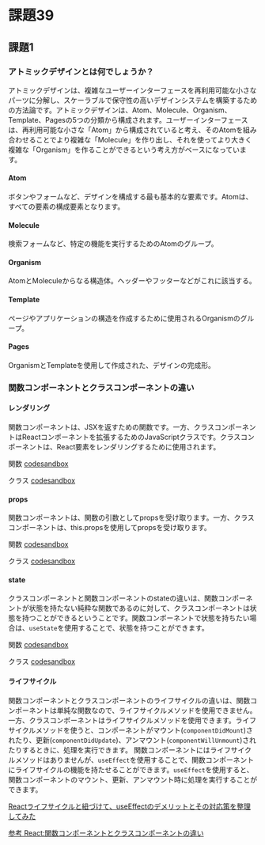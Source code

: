 # 課題39

## 課題1

### アトミックデザインとは何でしょうか？

アトミックデザインは、複雑なユーザーインターフェースを再利用可能な小さなパーツに分解し、スケーラブルで保守性の高いデザインシステムを構築するための方法論です。アトミックデザインは、Atom、Molecule、Organism、Template、Pagesの5つの分類から構成されます。ユーザーインターフェースは、再利用可能な小さな「Atom」から構成されていると考え、そのAtomを組み合わせることでより複雑な「Molecule」を作り出し、それを使ってより大きく複雑な「Organism」を作ることができるという考え方がベースになっています。

#### Atom

ボタンやフォームなど、デザインを構成する最も基本的な要素です。Atomは、すべての要素の構成要素となります。

#### Molecule

検索フォームなど、特定の機能を実行するためのAtomのグループ。

#### Organism

AtomとMoleculeからなる構造体。ヘッダーやフッターなどがこれに該当する。

#### Template

ページやアプリケーションの構造を作成するために使用されるOrganismのグループ。

#### Pages

OrganismとTemplateを使用して作成された、デザインの完成形。

### 関数コンポーネントとクラスコンポーネントの違い

#### レンダリング

関数コンポーネントは、JSXを返すための関数です。一方、クラスコンポーネントはReactコンポーネントを拡張するためのJavaScriptクラスです。クラスコンポーネントは、React要素をレンダリングするために使用されます。

関数 [codesandbox](https://codesandbox.io/s/wandering-fog-x414zj)

クラス [codesandbox](https://codesandbox.io/s/bold-meadow-wx50mv)

#### props

関数コンポーネントは、関数の引数としてpropsを受け取ります。一方、クラスコンポーネントは、this.propsを使用してpropsを受け取ります。

関数 [codesandbox](https://codesandbox.io/s/objective-maria-0ilk45)

クラス [codesandbox](https://codesandbox.io/s/beautiful-hill-2cthcd)

#### state

クラスコンポーネントと関数コンポーネントのstateの違いは、関数コンポーネントが状態を持たない純粋な関数であるのに対して、クラスコンポーネントは状態を持つことができるということです。関数コンポーネントで状態を持ちたい場合は、`useState`を使用することで、状態を持つことができます。

関数 [codesandbox](https://codesandbox.io/s/determined-lederberg-mm00kk)

クラス [codesandbox](https://codesandbox.io/s/tender-easley-lv8ewc)

#### ライフサイクル

関数コンポーネントとクラスコンポーネントのライフサイクルの違いは、関数コンポーネントは単純な関数なので、ライフサイクルメソッドを使用できません。一方、クラスコンポーネントはライフサイクルメソッドを使用できます。ライフサイクルメソッドを使うと、コンポーネントがマウント(`componentDidMount`)されたり、更新(`componentDidUpdate`)、アンマウント(`componentWillUnmount`)されたりするときに、処理を実行できます。
関数コンポーネントにはライフサイクルメソッドはありませんが、`useEffect`を使用することで、関数コンポーネントにライフサイクルの機能を持たせることができます。`useEffect`を使用すると、関数コンポーネントのマウント、更新、アンマウント時に処理を実行することができます。

[Reactライフサイクルと紐づけて、useEffectのデメリットとその対応策を整理してみた](https://zenn.dev/rinda_1994/articles/6752d2baa7b2d8)

[参考 React:関数コンポーネントとクラスコンポーネントの違い](https://www.twilio.com/blog/react-choose-functional-components-jp)
